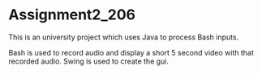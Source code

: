 # Assignment2_206

This is an university project which uses Java to process Bash inputs.

Bash is used to record audio and display a short 5 second video with that recorded audio.
Swing is used to create the gui. 
